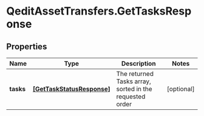# QeditAssetTransfers.GetTasksResponse

## Properties
Name | Type | Description | Notes
------------ | ------------- | ------------- | -------------
**tasks** | [**[GetTaskStatusResponse]**](GetTaskStatusResponse.md) | The returned Tasks array, sorted in the requested order | [optional] 


